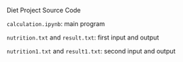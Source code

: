 Diet Project Source Code

`calculation.ipynb`: main program

`nutrition.txt` and `result.txt`: first input and output

`nutrition1.txt` and `result1.txt`: second input and output
